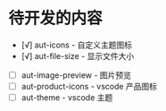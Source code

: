 # 待开发的内容

- [√] aut-icons - 自定义主题图标
- [√] aut-file-size - 显示文件大小
- [ ] aut-image-preview - 图片预览
- [ ] aut-product-icons - vscode 产品图标
- [ ] aut-theme - vscode 主题
